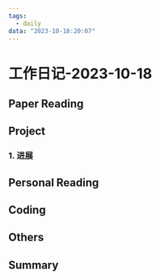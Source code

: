 ```yaml
---
tags:
  - daily
data: "2023-10-18:20:07"
---
```

# 工作日记-2023-10-18
## Paper Reading
## Project
### 1. 进展
## Personal Reading
## Coding
## Others
## Summary

